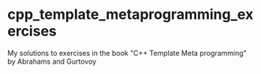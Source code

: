 # cpp_template_metaprogramming_exercises
My solutions to exercises in the book "C++ Template Meta programming" by Abrahams and Gurtovoy
